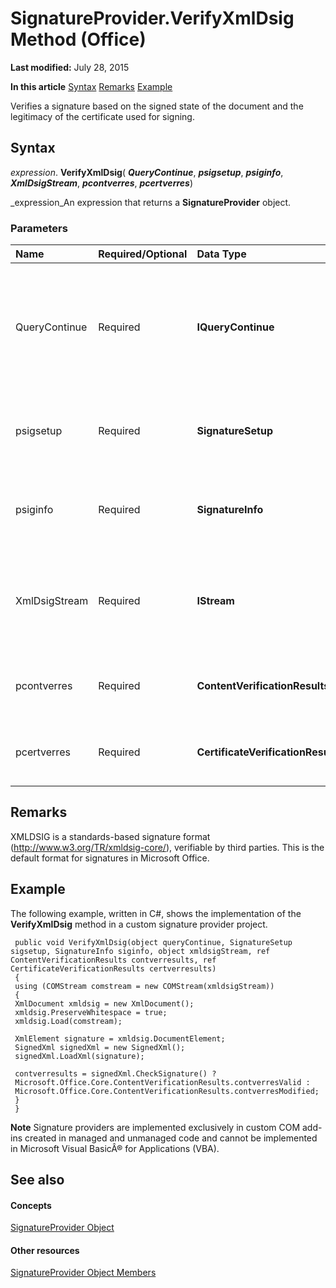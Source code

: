 
# SignatureProvider.VerifyXmlDsig Method (Office)

 **Last modified:** July 28, 2015

 **In this article**
 [Syntax](#sectionSection0)
 [Remarks](#sectionSection1)
 [Example](#sectionSection2)


Verifies a signature based on the signed state of the document and the legitimacy of the certificate used for signing.


## Syntax
<a name="sectionSection0"> </a>

 _expression_. **VerifyXmlDsig**( **_QueryContinue_**,  **_psigsetup_**,  **_psiginfo_**,  **_XmlDsigStream_**,  **_pcontverres_**,  **_pcertverres_**)

 _expression_An expression that returns a  **SignatureProvider** object.


### Parameters



|**Name**|**Required/Optional**|**Data Type**|**Description**|
|:-----|:-----|:-----|:-----|
|QueryContinue|Required| **IQueryContinue**|Provides a way to query the host application for permission to continue the verification operation.|
|psigsetup|Required| **SignatureSetup**|Specifies configuration information about a signature line.|
|psiginfo|Required| **SignatureInfo**|Specifies information captured from the signing ceremony.|
|XmlDsigStream|Required| **IStream**|Represents a steam of data containing XML, which represents an  **XMLDSIG** object.|
|pcontverres|Required| **ContentVerificationResults**|Specifies the status of the signature verification action.|
|pcertverres|Required| **CertificateVerificationResults**|Specifies the status of the signing certificate verification.|

## Remarks
<a name="sectionSection1"> </a>

XMLDSIG is a standards-based signature format (http://www.w3.org/TR/xmldsig-core/), verifiable by third parties. This is the default format for signatures in Microsoft Office.


## Example
<a name="sectionSection2"> </a>

The following example, written in C#, shows the implementation of the  **VerifyXmlDsig** method in a custom signature provider project.


```
 public void VerifyXmlDsig(object queryContinue, SignatureSetup sigsetup, SignatureInfo siginfo, object xmldsigStream, ref ContentVerificationResults contverresults, ref CertificateVerificationResults certverresults) 
 { 
 using (COMStream comstream = new COMStream(xmldsigStream)) 
 { 
 XmlDocument xmldsig = new XmlDocument(); 
 xmldsig.PreserveWhitespace = true; 
 xmldsig.Load(comstream); 
 
 XmlElement signature = xmldsig.DocumentElement; 
 SignedXml signedXml = new SignedXml(); 
 signedXml.LoadXml(signature); 
 
 contverresults = signedXml.CheckSignature() ? 
 Microsoft.Office.Core.ContentVerificationResults.contverresValid : 
 Microsoft.Office.Core.ContentVerificationResults.contverresModified; 
 } 
 }
```


 **Note**  Signature providers are implemented exclusively in custom COM add-ins created in managed and unmanaged code and cannot be implemented in Microsoft Visual BasicÂ® for Applications (VBA). 


## See also
<a name="sectionSection2"> </a>


#### Concepts


 [SignatureProvider Object](3df5d1dc-f7da-dacc-239a-7b02f79a5d1b.md)
#### Other resources


 [SignatureProvider Object Members](8f99b46b-ee6c-54eb-570a-d2b34c0a8b3d.md)
